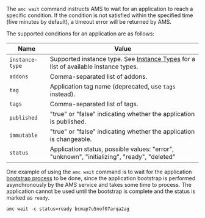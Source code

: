 The `amc wait` command instructs AMS to wait for an application to reach a specific condition. If the condition is not satisfied within the specified time (five minutes by default), a timeout error will be returned by AMS.

The supported conditions for an application are as follows:

Name            |  Value
----------------|------------
`instance-type` |  Supported instance type. See [Instance Types](https://discourse.ubuntu.com/t/instances-types-reference/17764) for a list of available instance types.
`addons`        |  Comma-separated list of addons.
`tag`           |  Application tag name (deprecated, use `tags` instead).
`tags`          |  Comma-separated list of tags.
`published`     |  "true" or "false" indicating whether the application is published.
`immutable`     |  "true" or "false" indicating whether the application is changeable.
`status`        |  Application status, possible values: "error", "unknown", "initializing", "ready", "deleted"

One example of using the `amc wait` command is to wait for the application [bootstrap process](https://anbox-cloud.io/docs/manage/managing-applications#bootstrap) to be done, since the application bootstrap is performed asynchronously by the AMS service and takes some time to process. The application cannot be used until the bootstrap is complete and the status is marked as `ready`.

    amc wait -c status=ready bcmap7u5nof07arqa2ag
